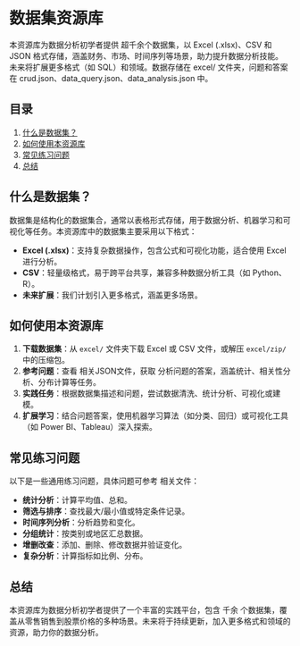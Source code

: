 # 数据集资源库

  本资源库为数据分析初学者提供 超千余个数据集，以 Excel (.xlsx)、CSV 和 JSON 格式存储，涵盖财务、市场、时间序列等场景，助力提升数据分析技能。未来将扩展更多格式（如 SQL）和领域。数据存储在 excel/ 文件夹，问题和答案在 crud.json、data_query.json、data_analysis.json 中。

## 目录

1. [什么是数据集？](#什么是数据集)
2. [如何使用本资源库](#如何使用本资源库)
3. [常见练习问题](#常见练习问题)
4. [总结](#总结)

## 什么是数据集？

数据集是结构化的数据集合，通常以表格形式存储，用于数据分析、机器学习和可视化等任务。本资源库中的数据集主要采用以下格式：
- **Excel (.xlsx)**：支持复杂数据操作，包含公式和可视化功能，适合使用 Excel 进行分析。
- **CSV**：轻量级格式，易于跨平台共享，兼容多种数据分析工具（如 Python、R）。
- **未来扩展**：我们计划引入更多格式，涵盖更多场景。



## 如何使用本资源库


1. **下载数据集**：从 `excel/` 文件夹下载 Excel 或 CSV 文件，或解压 `excel/zip/` 中的压缩包。
2. **参考问题**：查看 相关JSON文件，获取 分析问题的答案，涵盖统计、相关性分析、分布计算等任务。
3. **实践任务**：根据数据集描述和问题，尝试数据清洗、统计分析、可视化或建模。
4. **扩展学习**：结合问题答案，使用机器学习算法（如分类、回归）或可视化工具（如 Power BI、Tableau）深入探索。

## 常见练习问题

以下是一些通用练习问题，具体问题可参考 相关文件：
- **统计分析**：计算平均值、总和。
- **筛选与排序**：查找最大/最小值或特定条件记录。
- **时间序列分析**：分析趋势和变化。
- **分组统计**：按类别或地区汇总数据。
- **增删改查**：添加、删除、修改数据并验证变化。
- **复杂分析**：计算指标如比例、分布。


## 总结

本资源库为数据分析初学者提供了一个丰富的实践平台，包含 千余 个数据集，覆盖从零售销售到股票价格的多种场景。未来将于持续更新，加入更多格式和领域的资源，助力你的数据分析。
